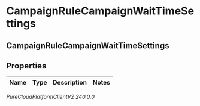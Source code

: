 # CampaignRuleCampaignWaitTimeSettings

## CampaignRuleCampaignWaitTimeSettings

## Properties

|Name | Type | Description | Notes|
|------------ | ------------- | ------------- | -------------|



_PureCloudPlatformClientV2 240.0.0_
